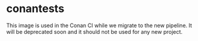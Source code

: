 # conantests

This image is used in the Conan CI while we migrate to the new pipeline. It will be deprecated soon
and it should not be used for any new project.
